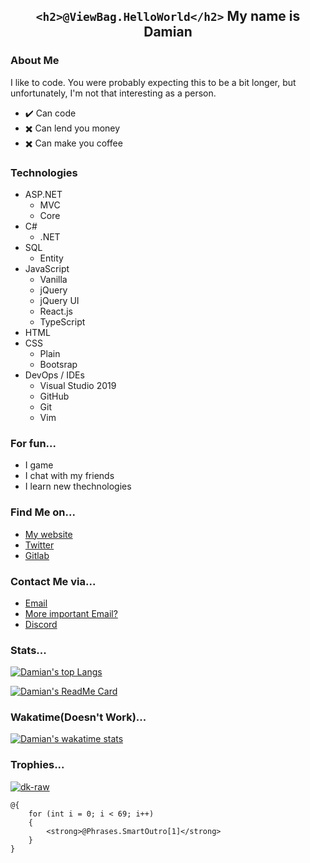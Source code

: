 <div align='center'>

## ```<h2>@ViewBag.HelloWorld</h2>``` My name is Damian

</div>

<!-- ![image](https://user-images.githubusercontent.com/68110106/110680421-429ad480-81e1-11eb-9d39-16b3dad3b023.png) -->

<!-- <p> <img src="https://komarev.com/ghpvc/?username=dk-raw&label=Profile%20views&color=0e75b6&style=flat" alt="dk-raw" /> </p> -->

### About Me

I like to code. You were probably expecting this to be a bit longer, but unfortunately, I'm not that interesting as a person. 

- ✔️ Can code
- ✖️ Can lend you money
- ✖️ Can make you coffee

<div align='left'>

### Technologies

- ASP.NET
    - MVC
    - Core
- C#
    - .NET
- SQL
    - Entity
- JavaScript
    - Vanilla
    - jQuery
    - jQuery UI
    - React.js
    - TypeScript
- HTML
- CSS
    - Plain
    - Bootsrap
- DevOps / IDEs
    - Visual Studio 2019
    - GitHub
    - Git
    - Vim


### For fun...

- I game
- I chat with my friends
- I learn new thechnologies

### Find Me on...

- [My website](https://dkatsios.ml "dkatsios.ml")
- [Twitter](https://twitter.com/damik_raw "@damik_raw")
- [Gitlab](https://gitlab.com/dk.raw "@dk.raw")

### Contact Me via...

- [Email](mailto:hello@dkatsios.tk?subject=Github&body=Dear%20Damian%2C%0D%0A%0D%0AI%20am%20writing%20to%20inform%20%2F%20warn%20%2F%20respond%20%2F%20ask%20you%20about%20.%20.%20. "hello@dkatsios.tk") 
- [More important Email?](mailto:business@dkatsios.tk "business@dkatsios.tk") 
- [Discord](https://discord.com/invite/VwvQNYzU5M "dk.raw#4482") 



 
### Stats...
 
[![Damian's top Langs](https://github-readme-stats.vercel.app/api/top-langs/?username=dk-raw&show_icons=true&theme=darkhub&bg_color=171b22&text_color=CCCCCC&hide_border=true&include_all_commits=true)](https://github.com/anuraghazra/github-readme-stats "Damian's top languages")
 
[![Damian's ReadMe Card](https://github-readme-stats.vercel.app/api?username=dk-raw&show_icons=true&theme=darkhub&bg_color=171b22&text_color=CCCCCC&hide_border=true&include_all_commits=true )](https://github.com/anuraghazra/github-readme-stats "Damian's ReadMe")
  
<!--  [![Damian's Commits](https://github-readme-streak-stats.herokuapp.com/?user=dk-raw&show_icons=true&theme=gotham&text_color=171B22&bg_color=171B22&hide_border=true&include_all_commits=true)](https://github.com/anuraghazra/github-readme-stats "Damian's commit streak")
-->
   
### Wakatime(Doesn't Work)...
   
[![Damian's wakatime stats](https://github-readme-stats.vercel.app/api/wakatime?username=dk_raw&show_icons=true&theme=darkhub&bg_color=171b22&text_color=CCCCCC&hide_border=true&include_all_commits=true)](https://github.com/anuraghazra/github-readme-stats "Damian's WakaTime")

### Trophies...

<p> <a href="https://github.com/ryo-ma/github-profile-trophy"><img src="https://github-profile-trophy.vercel.app/?username=dk-raw&theme=darkhub&margin-w=12&margin-h=10&column=7" alt="dk-raw" /></a> </p>


```CSHTML
@{
    for (int i = 0; i < 69; i++) 
    {
        <strong>@Phrases.SmartOutro[1]</strong>
    }
}
```

